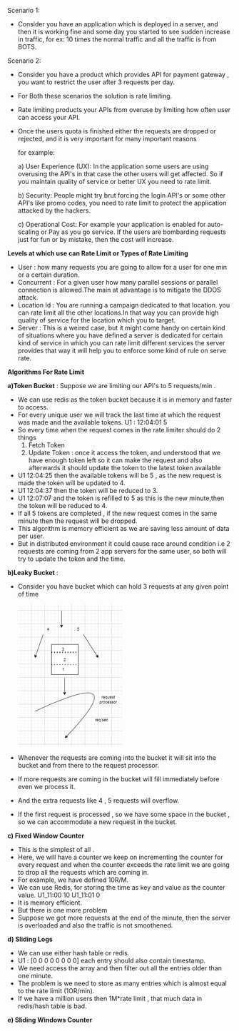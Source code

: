 
Scenario 1:
* Consider you have an application which is deployed in a server, and then it is working fine and some day you started to see sudden
  increase in traffic, for ex: 10 times the normal traffic and all the traffic is from BOTS.

Scenario 2:
* Consider you have a product which provides API for payment gateway , you want to restrict the user after 3 requests per day.

* For Both these scenarios the solution is rate limiting.
* Rate limiting products your APIs from overuse by limiting how often user can access your API.
* Once the users quota is finished either the requests are dropped or rejected, and it is very important for many important reasons 
  
  for example: 

  a) User Experience (UX): In the application some users are using overusing the API's in that case the other users will get affected. So if you maintain quality of 
                            service or better UX you need to rate limit.

  b) Security: People might try brut forcing the login API's or some other API's like promo codes, you need to rate limit to protect the application attacked by the hackers.
  
  c) Operational Cost: For example your application is enabled for auto-scaling or Pay as you go service. If the users are bombarding requests just for fun or by mistake, then the cost will increase.


**Levels at which use can Rate Limit or Types of Rate Limiting**

* User : how many requests you are going to allow for a user for one min or a certain duration.
* Concurrent : For a given user how many parallel sessions or parallel connection is allowed.The main at advantage is to mitigate the DDOS attack.
* Location Id : You are running a campaign dedicated to that location. you can rate limit all the other locations.In that way you can provide high quality of service for the location which you to target. 
* Server : This is a weired case, but it might come handy on certain kind of situations where you have defined a server is dedicated for certain kind of service in which you can rate limit different services the server provides that way it will help you to enforce some kind of rule on 
           serve rate.

**Algorithms For Rate Limit**

**a)Token Bucket** : Suppose we are limiting our API's to 5 requests/min .

* We can use redis as the token bucket because it is in memory and faster to access.
* For every unique user we will track the last time at which the request was made and the available tokens.
        U1 : 12:04:01 5
* So every time when the request comes in the rate limiter should do 2 things
   1. Fetch Token
   2. Update Token : once it access the token, and understood that we have enough token left so it can make the request and also 
                     afterwards it should update the token to the latest token available
* U1 12:04:25 then the available tokens will be 5 , as the new request is made the token will be updated to 4.
* U1 12:04:37 then the token will be reduced to 3.
* U1 12:07:07  and the token is refilled to 5 as this is the new minute,then the token will be reduced to 4.
* If all 5 tokens are completed , if the new request comes in the same minute then the request will be dropped.
* This algorithm is memory efficient as we are saving less amount of data per user.
* But in distributed environment it could cause race around condition i.e 2 requests are coming from 2 app servers for the same user, so both will
  try to update the token and the time.

**b)Leaky Bucket** : 

* Consider you have bucket which can hold 3 requests at any given point of time    

   ![leakybucket.PNG](leakybucket.PNG)
* Whenever the requests are coming into the bucket it will sit into the bucket and from there to the request processor.
* If more requests are coming in the bucket will fill immediately before even we process it.
* And the extra requests like 4 , 5 requests will overflow.
* If the first request is processed , so we have some space in the bucket , so we can accommodate a new request in the bucket.

**c) Fixed Window Counter**

* This is the simplest of all .
* Here, we will have a counter we keep on incrementing the counter for every request and when the counter exceeds the rate limit 
  we are going to drop all the requests which are coming in.
* For example, we have defined 10R/M.
* We can use Redis, for storing the time as key and value as the counter value.
    U1_11:00  10
    U1_11:01  0
* It is memory efficient.
* But there is one more problem
* Suppose we got more requests at the end of the minute, then the server is overloaded and also the traffic is not smoothened.

**d) Sliding Logs**

* We can use either hash table or redis.
* U1 : [0 0 0 0 0 0 0 0] each entry should also contain timestamp.
* We need access the array and then filter out all the entries older than one minute. 
* The problem is we need to store as many entries which is almost equal to the rate limit (1OR/min).
* If we have a million users then 1M*rate limit , that much data in redis/hash table is bad.

**e) Sliding Windows Counter**

